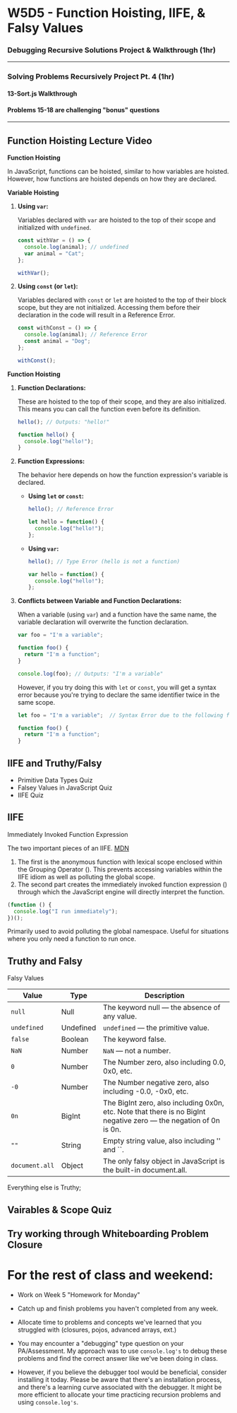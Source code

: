 # W5D5 - Function Hoisting, IIFE, & Falsy Values

### Debugging Recursive Solutions Project & Walkthrough (1hr)
---

### Solving Problems Recursively Project Pt. 4 (1hr)
#### 13-Sort.js Walkthrough
#### Problems 15-18 are challenging "bonus" questions

---

## Function Hoisting Lecture Video


**Function Hoisting**

In JavaScript, functions can be hoisted, similar to how variables are hoisted. However, how functions are hoisted depends on how they are declared.

**Variable Hoisting**

1. **Using `var`:**

   Variables declared with `var` are hoisted to the top of their scope and initialized with `undefined`.

   ```javascript
   const withVar = () => {
     console.log(animal); // undefined
     var animal = "Cat";
   };

   withVar();
   ```

2. **Using `const` (or `let`):**

   Variables declared with `const` or `let` are hoisted to the top of their block scope, but they are not initialized. Accessing them before their declaration in the code will result in a Reference Error.

   ```javascript
   const withConst = () => {
     console.log(animal); // Reference Error
     const animal = "Dog";
   };

   withConst();
   ```

**Function Hoisting**

1. **Function Declarations:**

   These are hoisted to the top of their scope, and they are also initialized. This means you can call the function even before its definition.

   ```javascript
   hello(); // Outputs: "hello!"

   function hello() {
     console.log("hello!");
   }
   ```

2. **Function Expressions:**

   The behavior here depends on how the function expression's variable is declared.

   - **Using `let` or `const`:**

     ```javascript
     hello(); // Reference Error

     let hello = function() {
       console.log("hello!");
     };
     ```

   - **Using `var`:**

     ```javascript
     hello(); // Type Error (hello is not a function)

     var hello = function() {
       console.log("hello!");
     };
     ```

3. **Conflicts between Variable and Function Declarations:**

   When a variable (using `var`) and a function have the same name, the variable declaration will overwrite the function declaration.

   ```javascript
   var foo = "I'm a variable";

   function foo() {
     return "I'm a function";
   }

   console.log(foo); // Outputs: "I'm a variable"
   ```

   However, if you try doing this with `let` or `const`, you will get a syntax error because you're trying to declare the same identifier twice in the same scope.

   ```javascript
   let foo = "I'm a variable";  // Syntax Error due to the following function declaration

   function foo() {
     return "I'm a function";
   }
   ```


## IIFE and Truthy/Falsy

- Primitive Data Types Quiz
- Falsey Values in JavaScript Quiz
- IIFE Quiz

## IIFE

Immediately Invoked Function Expression

The two important pieces of an IIFE. [MDN](https://developer.mozilla.org/en-US/docs/Glossary/IIFE)

1. The first is the anonymous function with lexical scope enclosed within the Grouping Operator (). This prevents accessing variables within the IIFE idiom as well as polluting the global scope.
2. The second part creates the immediately invoked function expression ()
   through which the JavaScript engine will directly interpret the function.

```js
(function () {
  console.log("I run immediately");
})();
```

Primarily used to avoid polluting the global namespace. Useful for situations
where you only need a function to run once.

## Truthy and Falsy

Falsy Values

| Value        | Type       | Description                                                       |
|--------------|------------|-------------------------------------------------------------------|
| `null`       | Null       | The keyword null — the absence of any value.                      |
| `undefined`  | Undefined  | `undefined` — the primitive value.                                |
| `false`      | Boolean    | The keyword false.                                                |
| `NaN`        | Number     | `NaN` — not a number.                                             |
| `0`          | Number     | The Number zero, also including 0.0, 0x0, etc.                   |
| `-0`         | Number     | The Number negative zero, also including -0.0, -0x0, etc.        |
| `0n`         | BigInt     | The BigInt zero, also including 0x0n, etc. Note that there is no BigInt negative zero — the negation of 0n is 0n. |
| `""`         | String     | Empty string value, also including '' and ``.                     |
| `document.all`| Object    | The only falsy object in JavaScript is the built-in document.all. |


Everything else is Truthy;


## Vairables & Scope Quiz

## Try working through Whiteboarding Problem Closure

# For the rest of class and weekend:
- Work on Week 5 "Homework for Monday"

- Catch up and finish problems you haven't completed from any week.

- Allocate time to problems and concepts we've learned that you struggled with (closures, pojos, advanced arrays, ext.)

- You may encounter a "debugging" type question on your PA/Assessment. My approach was to use `console.log's` to debug these problems and find the correct answer like we've been doing in class.

- However, if you believe the debugger tool would be beneficial, consider installing it today. Please be aware that there's an installation process, and there's a learning curve associated with the debugger. It might be more efficient to allocate your time practicing recursion problems and using `console.log's`.

